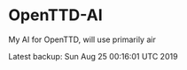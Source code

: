 # OpenTTD-AI
My AI for OpenTTD, will use primarily air

Latest backup: Sun Aug 25 00:16:01 UTC 2019
